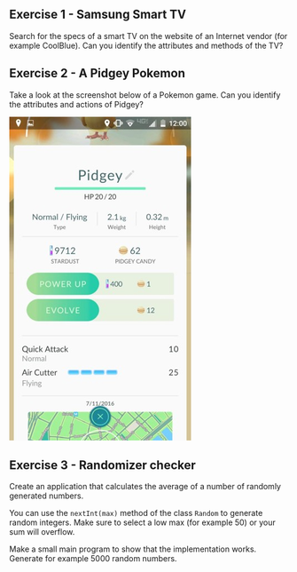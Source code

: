 ## Exercise 1 - Samsung Smart TV

Search for the specs of a smart TV on the website of an Internet vendor (for example CoolBlue). Can you identify the attributes and methods of the TV?

## Exercise 2 - A Pidgey Pokemon

Take a look at the screenshot below of a Pokemon game. Can you identify the attributes and actions of Pidgey?

![A Pidgey Pokemon](img/pokemon_pidgey.jpg)

## Exercise 3 - Randomizer checker

Create an application that calculates the average of a number of randomly generated numbers.

You can use the `nextInt(max)` method of the class `Random` to generate random integers.
Make sure to select a low max (for example 50) or your sum will overflow.

Make a small main program to show that the implementation works. Generate for example 5000 random numbers.
